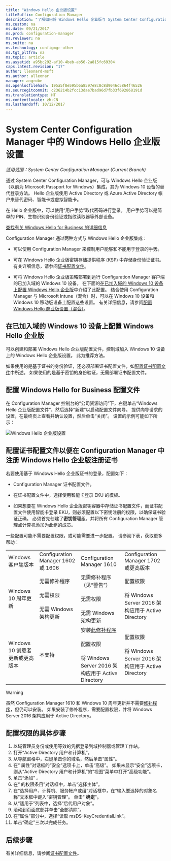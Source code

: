 ```yaml
---
title: "Windows Hello 企业版设置"
titleSuffix: Configuration Manager
description: "了解如何将 Windows Hello 企业版与 System Center Configuration Manager 集成。"
ms.custom: na
ms.date: 09/21/2017
ms.prod: configuration-manager
ms.reviewer: na
ms.suite: na
ms.technology: configmgr-other
ms.tgt_pltfrm: na
ms.topic: article
ms.assetid: a95bc292-af10-4beb-ab56-2a815fc69304
caps.latest.revision: "17"
author: lleonard-msft
ms.author: alleonar
manager: angrobe
ms.openlocfilehash: 195a5f8e595b6a8597e8c8c8d9046c5864f46526
ms.sourcegitcommit: c236214b2fcc13dae7bad96d7fb33f692868191d
ms.translationtype: HT
ms.contentlocale: zh-CN
ms.lasthandoff: 10/12/2017
---
```

# <a name="windows-hello-for-business-settings-in-system-center-configuration-manager"></a>System Center Configuration Manager 中的 Windows Hello 企业版设置

*适用范围：System Center Configuration Manager (Current Branch)*

通过 System Center Configuration Manager，可与 Windows Hello 企业版（以前为 Microsoft Passport for Windows）集成，其为 Windows 10 设备的替代登录方法。 Hello 企业版使用 Active Directory 或 Azure Active Directory 帐户来替代密码、智能卡或虚拟智能卡。  

在 Hello 企业版中，可以使用“用户手势”取代密码进行登录。 用户手势可以是简单的 PIN、生物识别身份验证或指纹读取器等外部设备。

[查找有关 Windows Hello for Business 的详细信息](https://docs.microsoft.com/windows/access-protection/hello-for-business/hello-identity-verification)

 Configuration Manager 通过两种方式与 Windows Hello 企业版集成：  

-   可以使用 Configuration Manager 来控制用户能够和不能用于登录的手势。  

-   可在 Windows Hello 企业版密钥存储提供程序 (KSP) 中存储身份验证证书。 有关详细信息，请参阅[证书配置文件](introduction-to-certificate-profiles.md)。  

- 可将 Windows Hello 企业版策略部署到运行 Configuration Manager 客户端的已加入域的 Windows 10 设备。 在下面的[在已加入域的 Windows 10 设备上配置 Windows Hello 企业版](#configure-windows-hello-for-business-on-domain-joined-windows-10-devices)中介绍了此配置。 结合使用 Configuration Manager 与 Microsoft Intune（混合）时，可以在 Windows 10 设备和 Windows 10 移动版设备上配置这些设置。 有关详细信息，请参阅[配置 Windows Hello 商业版设置（混合）](../../mdm/deploy-use/windows-hello-for-business-settings.md)。

## <a name="configure-windows-hello-for-business-on-domain-joined-windows-10-devices"></a>在已加入域的 Windows 10 设备上配置 Windows Hello 企业版
可以创建和部署 Windows Hello 企业版配置文件，控制域加入 Windows 10 设备上的 Windows Hello 企业版设置。 此为推荐方法。


如果使用的是基于证书的身份验证，还必须部署证书配置文件，如[配置证书配置文件](#configure-a-certificate-profile)中所述。 如果使用的是基于密钥的身份验证，无需部署证书配置文件。

## <a name="configure-a-windows-hello-for-business-profile"></a>配置 Windows Hello for Business 配置文件  

在 Configuration Manager 控制台的“公司资源访问”下，右键单击“Windows Hello 企业版配置文件”，然后选择“新建”以启动配置文件向导。 提供向导请求的设置，在最终页上查看并确认设置，然后单击“关闭”。 设置的示例可能如下所示：  

![Windows Hello 企业版设置](../media/Hello-for-Business-settings.png)

## <a name="configure-a-certificate-profile-to-enroll-the-windows-hello-for-business-enrollment-certificate-in-configuration-manager"></a>配置证书配置文件以便在 Configuration Manager 中注册 Windows Hello 企业版注册证书  
 若要使用基于 Windows Hello 企业版证书的登录，配置如下：  

-   Configuration Manager 证书配置文件。  

-   在证书配置文件中，选择使用智能卡登录 EKU 的模板。  

-   如果想要在 Windows Hello 企业版密钥容器中存储证书配置文件，而证书配置文件使用智能卡登录 EKU，则必须配置以下密钥注册的权限，以确保证书验证正确。
必须首先创建了**密钥管理**组，并将所有 Configuration Manager 管理点计算机添加为此组的成员。

一些配置可能不需要配置权限，或可能需要进一步配置。 请参阅下表，获取更多帮助：

|||||
|-|-|-|-|
|Windows 客户端版本|Configuration Manager 1602 或 1606|Configuration Manager 1610|Configuration Manager 1702 或更高版本|
|Windows 10 周年更新|无需修补程序<br><br>无需权限<br><br>无需 Windows 架构更新|无需修补程序（见“警告”）<br><br>无需权限<br><br>无需 Windows 架构更新|配置权限<br><br>将 Windows Server 2016 架构应用于 Active Directory|
|Windows 10 创意者更新或更高版本|不支持|安装[此修补程序](https://support.microsoft.com/help/4010155/update-rollup-for-system-center-configuration-manager-current-branch-v)<br><br>配置权限<br><br>将 Windows Server 2016 架构应用于 Active Directory|配置权限<br><br>将 Windows Server 2016 架构应用于 Active Directory|

> [!WARNING]
> 虽然 Configuration Manager 1610 和 Windows 10 周年更新并不需要[修补程序](https://support.microsoft.com/help/4010155/update-rollup-for-system-center-configuration-manager-current-branch-v)，但仍可以安装。  如果安装了修补程序，需要配置权限，并将 Windows Server 2016 架构应用于 Active Directory。

## <a name="to-configure-permissions"></a>配置权限的具体步骤

1.  以域管理员身份或使用等效的凭据登录到域控制器或管理工作站。
2.  打开“Active Directory 用户和计算机”。
3.  从导航窗格中，右键单击你的域名，然后单击“属性”。
4.  在“*<domain name>* 属性”对话框的“安全”选项卡上，单击“高级”。 如果未显示“安全”选项卡，则从“Active Directory 用户和计算机”的“视图”菜单中打开“高级功能”。
5.  单击“添加” 。
6.  在“*<domain name>* 的权限条目”对话框中，单击“选择主体”。
7.  在“选择用户、计算机、服务帐户或组”对话框中，在“输入要选择的对象名称”文本框中键入“密钥管理”。  单击" **确定**"。
8.  从“适用于”列表中，选择“后代用户对象”。
9.  滚动到页面底部并单击“全部清除”。
10. 在“属性”部分中，选择“读取 msDS-KeyCredentialLink”。
11. 单击“确定”三次以完成任务。


## <a name="next-steps"></a>后续步骤

有关详细信息，请参阅[证书配置文件](introduction-to-certificate-profiles.md)。  




